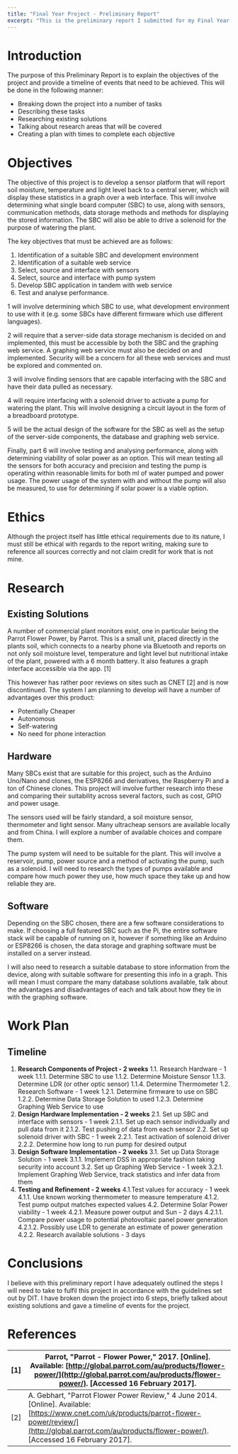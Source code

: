 ```yaml
---
title: "Final Year Project - Preliminary Report"
excerpt: "This is the preliminary report I submitted for my Final Year Project in DT080B"
---
```


# Introduction

The purpose of this Preliminary Report is to explain the objectives of the project and provide a timeline of events that need to be achieved. This will be done in the following manner:

- Breaking down the project into a number of tasks
- Describing these tasks
- Researching existing solutions
- Talking about research areas that will be covered
- Creating a plan with times to complete each objective

# Objectives

The objective of this project is to develop a sensor platform that will report soil moisture, temperature and light level back to a central server, which will display these statistics in a graph over a web interface. This will involve determining what single board computer (SBC) to use, along with sensors, communication methods, data storage methods and methods for displaying the stored information. The SBC will also be able to drive a solenoid for the purpose of watering the plant.

The key objectives that must be achieved are as follows:

1. Identification of a suitable SBC and development environment
2. Identification of a suitable web service
3. Select, source and interface with sensors
4. Select, source and interface with pump system
5. Develop SBC application in tandem with web service
6. Test and analyse performance.

1 will involve determining which SBC to use, what development environment to use with it (e.g. some SBCs have different firmware which use different languages).

2 will require that a server-side data storage mechanism is decided on and implemented, this must be accessible by both the SBC and the graphing web service. A graphing web service must also be decided on and implemented. Security will be a concern for all these web services and must be explored and commented on.

3 will involve finding sensors that are capable interfacing with the SBC and have their data pulled as necessary.

4 will require interfacing with a solenoid driver to activate a pump for watering the plant.  This will involve designing a circuit layout in the form of a breadboard prototype.

5 will be the actual design of the software for the SBC as well as the setup of the server-side components, the database and graphing web service.

Finally, part 6 will involve testing and analysing performance, along with determining viability of solar power as an option. This will mean testing all the sensors for both accuracy and precision and testing the pump is operating within reasonable limits for both ml of water pumped and power usage. The power usage of the system with and without the pump will also be measured, to use for determining if solar power is a viable option.

# Ethics

Although the project itself has little ethical requirements due to its nature, I must still be ethical with regards to the report writing, making sure to reference all sources correctly and not claim credit for work that is not mine.

# Research

## Existing Solutions

A number of commercial plant monitors exist, one in particular being the Parrot Flower Power, by Parrot. This is a small unit, placed directly in the plants soil, which connects to a nearby phone via Bluetooth and reports on not only soil moisture level, temperature and light level but nutritional intake of the plant, powered with a 6 month battery. It also features a graph interface accessible via the app. [1]

This however has rather poor reviews on sites such as CNET [2] and is now discontinued. The system I am planning to develop will have a number of advantages over this product:

- Potentially Cheaper
- Autonomous
- Self-watering
- No need for phone interaction

## Hardware

Many SBCs exist that are suitable for this project, such as the Arduino Uno/Nano and clones, the ESP8266 and derivatives, the Raspberry Pi and a ton of Chinese clones. This project will involve further research into these and comparing their suitability across several factors, such as cost, GPIO and power usage.

The sensors used will be fairly standard, a soil moisture sensor, thermometer and light sensor. Many ultracheap sensors are available locally and from China. I will explore a number of available choices and compare them.

The pump system will need to be suitable for the plant. This will involve a reservoir, pump, power source and a method of activating the pump, such as a solenoid. I will need to research the types of pumps available and compare how much power they use, how much space they take up and how reliable they are.

## Software

Depending on the SBC chosen, there are a few software considerations to make. If choosing a full featured SBC such as the Pi, the entire software stack will be capable of running on it, however if something like an Arduino or ESP8266 is chosen, the data storage and graphing software must be installed on a server instead.

I will also need to research a suitable database to store information from the device, along with suitable software for presenting this info in a graph. This will mean I must compare the many  database solutions available, talk about the advantages and disadvantages of each and talk about how they tie in with the graphing software.

# Work Plan

## Timeline

1. **Research Components of Project                                                -        2 weeks**
 1.1. Research Hardware                                                        -        1 week
  1.1.1. Determine SBC to use
  1.1.2. Determine Moisture Sensor
  1.1.3. Determine LDR (or other optic sensor)
  1.1.4. Determine Thermometer
 1.2. Research Software                                                        -        1 week
  1.2.1. Determine firmware to use on SBC
  1.2.2. Determine Data Storage Solution to used
  1.2.3. Determine Graphing Web Service to use
2. **Design Hardware Implementation                                                -        2 weeks**
 2.1. Set up SBC and interface with sensors                                        -        1 week
  2.1.1. Set up each sensor individually and pull data from it
  2.1.2. Test pushing of data from each sensor
 2.2. Set up solenoid driver with SBC                                                -        1 week
  2.2.1. Test activation of solenoid driver
  2.2.2. Determine how long to run pump for desired output
3. **Design Software Implementation                                                -        2 weeks**
 3.1. Set up Data Storage Solution                                                -        1 week
  3.1.1. Implement DSS in appropriate fashion taking security into account
 3.2. Set up Graphing Web Service                                                -        1 week
  3.2.1. Implement Graphing Web Service, track statistics and infer data from them
4. **Testing and Refinement                                                        -        2 weeks**
 4.1.Test values for accuracy                                                -        1 week
  4.1.1. Use known working thermometer to measure temperature
  4.1.2. Test pump output matches expected values
 4.2. Determine Solar Power viability                                        -        1 week
  4.2.1. Measure power output and Sun                                        -        2 days
   4.2.1.1. Compare power usage to potential photovoltaic panel power generation
   4.2.1.2. Possibly use LDR to generate an estimate of power generation
  4.2.2. Research available solutions                                        -        3 days

# Conclusions

I believe with this preliminary report I have adequately outlined the steps I will need to take to fulfil this project in accordance with the guidelines set out by DIT. I have broken down the project into 6 steps, briefly talked about existing solutions and gave a timeline of events for the project.

# References

| [1] | Parrot, &quot;Parrot - Flower Power,&quot; 2017. [Online]. Available: [http://global.parrot.com/au/products/flower-power/](http://global.parrot.com/au/products/flower-power/). [Accessed 16 February 2017]. |
| --- | --- |
| [2] | A. Gebhart, &quot;Parrot Flower Power Review,&quot; 4 June 2014. [Online]. Available: [https://www.cnet.com/uk/products/parrot-flower-power/review/](http://global.parrot.com/au/products/flower-power/). [Accessed 16 February 2017]. |